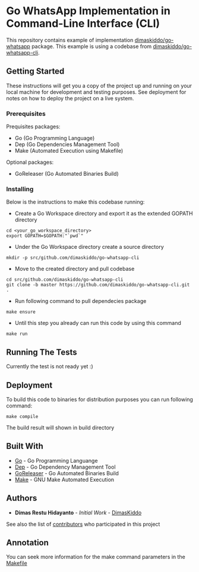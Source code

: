 # Go WhatsApp Implementation in Command-Line Interface (CLI)

This repository contains example of implementation [dimaskiddo/go-whatsapp](https://github.com/dimaskiddo/go-whatsapp) package. This example is using a codebase from [dimaskiddo/go-whatsapp-cli](https://github.com/dimaskiddo/go-whatsapp-cli).

## Getting Started

These instructions will get you a copy of the project up and running on your local machine for development and testing purposes.
See deployment for notes on how to deploy the project on a live system.

### Prerequisites

Prequisites packages:
* Go (Go Programming Language)
* Dep (Go Dependencies Management Tool)
* Make (Automated Execution using Makefile)

Optional packages:
* GoReleaser (Go Automated Binaries Build)

### Installing

Below is the instructions to make this codebase running:
* Create a Go Workspace directory and export it as the extended GOPATH directory
```
cd <your_go_workspace_directory>
export GOPATH=$GOPATH:"`pwd`"
```
* Under the Go Workspace directory create a source directory
```
mkdir -p src/github.com/dimaskiddo/go-whatsapp-cli
```
* Move to the created directory and pull codebase
```
cd src/github.com/dimaskiddo/go-whatsapp-cli
git clone -b master https://github.com/dimaskiddo/go-whatsapp-cli.git .
```
* Run following command to pull dependecies package
```
make ensure
```
* Until this step you already can run this code by using this command
```
make run
```

## Running The Tests

Currently the test is not ready yet :)

## Deployment

To build this code to binaries for distribution purposes you can run following command:
```
make compile
```
The build result will shown in build directory

## Built With

* [Go](https://golang.org/) - Go Programming Languange
* [Dep](https://github.com/golang/dep) - Go Dependency Management Tool
* [GoReleaser](https://github.com/goreleaser/goreleaser) - Go Automated Binaries Build
* [Make](https://www.gnu.org/software/make/) - GNU Make Automated Execution

## Authors

* **Dimas Restu Hidayanto** - *Initial Work* - [DimasKiddo](https://github.com/dimaskiddo)

See also the list of [contributors](https://github.com/dimaskiddo/go-whatsapp-cli/contributors) who participated in this project

## Annotation

You can seek more information for the make command parameters in the [Makefile](https://raw.githubusercontent.com/dimaskiddo/go-whatsapp-cli/master/Makefile)
